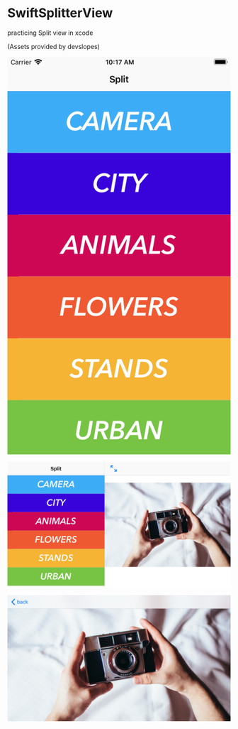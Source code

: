 # SwiftSplitterView
practicing Split view in xcode

(Assets provided by devslopes)

![Image of StartScreen](https://github.com/sabrisonmez54/SwiftSplitterView/blob/master/SplitterViewRepoFolder/Screenshots/startScreen.png)

![Image of SplitScreen](https://github.com/sabrisonmez54/SwiftSplitterView/blob/master/SplitterViewRepoFolder/Screenshots/Split.png)

![Image of ZoomedScreen](https://github.com/sabrisonmez54/SwiftSplitterView/blob/master/SplitterViewRepoFolder/Screenshots/Zoom.png)

